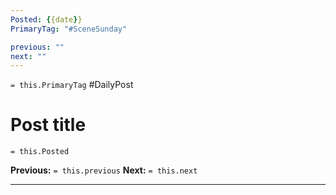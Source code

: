 ```yaml
---
Posted: {{date}}
PrimaryTag: "#SceneSunday"

previous: ""
next: ""
---
```

`= this.PrimaryTag` #DailyPost 
# Post title
`= this.Posted`

**Previous:** `= this.previous`
**Next:** `= this.next`

---

